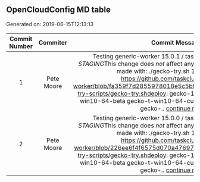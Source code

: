 ## OpenCloudConfig MD table
Generated on: 2019-06-15T12:13:13

| Commit Number | Commiter | Commit Message | Commit Url | Date | 
|:-----:|:-----:|:----------------------------------:|:------:|:----:| 
|1|Pete Moore|Testing generic-worker 15.0.1 / taskcluster-proxy 5.1.0 on *STAGING*This change does _not_ affect any production workers. Commit made with: ./gecko-try.sh 15.0.1 5.1.0See https://github.com/taskcluster/generic-worker/blob/fa359f7d2855978018e5c5bfc34c18d72bc60300/mozilla-try-scripts/gecko-try.shdeploy: gecko-1-b-win2012-beta gecko-t-win10-64-beta gecko-t-win10-64-cu gecko-t-win10-64-gpu-b gecko-.. [continue reading]( https://api.github.com/repos/mozilla-releng/OpenCloudConfig/commits/ffa609c43cc11efeadd38969f932b996c1b69518 )|[URL](https://api.github.com/repos/mozilla-releng/OpenCloudConfig/commits/ffa609c43cc11efeadd38969f932b996c1b69518)|2019-06-14 08:03:46
|2|Pete Moore|Testing generic-worker 15.0.0 / taskcluster-proxy 5.1.0 on *STAGING*This change does _not_ affect any production workers. Commit made with: ./gecko-try.sh 15.0.0 5.1.0See https://github.com/taskcluster/generic-worker/blob/226ee6f4f6575d070a47697fcb3135f885aeea50/mozilla-try-scripts/gecko-try.shdeploy: gecko-1-b-win2012-beta gecko-t-win10-64-beta gecko-t-win10-64-cu gecko-t-win10-64-gpu-b gecko-.. [continue reading]( https://api.github.com/repos/mozilla-releng/OpenCloudConfig/commits/2e9218f8d224d55a31adc46ebf8880412d8d21f7 )|[URL](https://api.github.com/repos/mozilla-releng/OpenCloudConfig/commits/2e9218f8d224d55a31adc46ebf8880412d8d21f7)|2019-06-13 12:12:42

